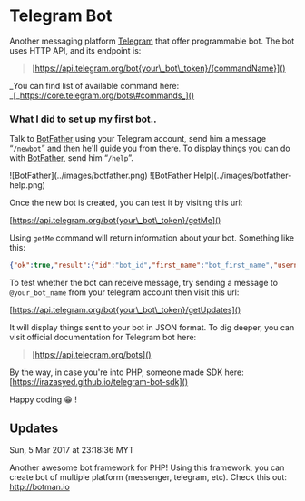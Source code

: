 # Telegram Bot

Another messaging platform [Telegram](https://telegram.org) that offer programmable bot. The bot uses HTTP API, and its endpoint is:

> [https://api.telegram.org/bot{your\_bot\_token}/{commandName}]()

_You can find list of available command here: _[_https://core.telegram.org/bots\#commands_]()

### What I did to set up my first bot..

Talk to [BotFather](https://telegram.me/botfather) using your Telegram account, send him a message “`/newbot`” and then he'll guide you from there. To display things you can do with [BotFather](https://telegram.me/botfather), send him “`/help`”.

![BotFather](../images/botfather.png\)
![BotFather Help]\(../images/botfather-help.png)

Once the new bot is created, you can test it by visiting this url:

[https://api.telegram.org/bot{your\_bot\_token}/getMe]()

Using `getMe` command will return information about your bot. Something like this:

```json
{"ok":true,"result":{"id":"bot_id","first_name":"bot_first_name","username":"bot_username"}}
```

To test whether the bot can receive message, try sending a message to `@your_bot_name` from your telegram account then visit this url:

[https://api.telegram.org/bot{your\_bot\_token}/getUpdates]()

It will display things sent to your bot in JSON format. To dig deeper, you can visit official documentation for Telegram bot here:

> [https://api.telegram.org/bots]()

By the way, in case you're into PHP, someone made SDK here: [https://irazasyed.github.io/telegram-bot-sdk]()

Happy coding 😁 !



## Updates

Sun, 5 Mar 2017 at 23:18:36 MYT

Another awesome bot framework for PHP! Using this framework, you can create bot of multiple platform \(messenger, telegram, etc\). Check this out: http://botman.io

